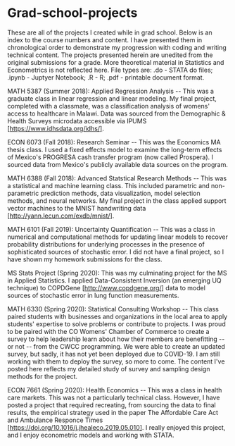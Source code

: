 # Grad-school-projects
These are all of the projects I created while in grad school. Below is an index to the course numbers and content. I have presented them in chronological order to demonstrate my progression with coding and writing technical content. The projects presented herein are unedited from the original submissions for a grade. More theoretical material in Statistics and Econometrics is not reflected here. File types are: .do - STATA do files; .ipynb - Juptyer Notebook; .R - R; .pdf - printable document format.

MATH 5387 (Summer 2018): Applied Regression Analysis -- This was a graduate class in linear regression and linear modeling. My final project, completed with a classmate, was a classification analysis of womens' access to healthcare in Malawi. Data was sourced from the Demographic & Health Surveys microdata accessible via IPUMS [https://www.idhsdata.org/idhs/]. 

ECON 6073 (Fall 2018): Research Seminar -- This was the Economics MA thesis class. I used a fixed effects model to examine the long-term effects of Mexico's PROGRESA cash transfer program (now called Prospera). I sourced data from Mexico's publicly available data sources on the program.

MATH 6388 (Fall 2018): Advanced Statstical Research Methods -- This was a statistical and machine learning class. This included parametric and non-parametric prediction methods, data visualization, model selection methods, and neural networks. My final project in the class applied support vector machines to the MNIST handwriting data [http://yann.lecun.com/exdb/mnist/].

MATH 6101 (Fall 2019): Uncertainty Quantification -- This was a class in numerical and computational methods for updating linear models to recover probability distributions for underlying processes in the presence of sophisticated sources of stochastic error. I did not have a final project, so I have shown my homework submissions for the class.

MS Stats Project (Spring 2020): This was my culminating project for the MS in Applied Statistics. I applied Data-Consistent Inversion (an emerging UQ technique) to COPDGene [http://www.copdgene.org/] data to model sources of stochastic error in lung function measurements.

MATH 6330 (Spring 2020): Statistical Consulting Workshop -- This class paired students with businesses and organizations in the local area to apply students' expertise to solve problems or contribute to projects. I was proud to be paired with the CO Womens' Chamber of Commerce to create a survey to help leadership learn about how their members are benefitting -- or not -- from the CWCC programming. We were able to create an updated survey, but sadly, it has not yet been deployed due to COVID-19. I am still working with them to deploy the survey, so more to come. The content I've posted here reflects my detailed study of survey and sampling design methods for the project.

ECON 7661 (Spring 2020): Health Economics -- This was a class in health care markets. This was not a particularly technical class. However, I have posted a project that required recreating, from sourcing the data to final results, the empirical strategy used in the paper The Affordable Care Act and Ambulance Responce Times [https://doi.org/10.1016/j.jhealeco.2019.05.010]. I really enjoyed this project, and I enjoy econometric models and working with STATA.
